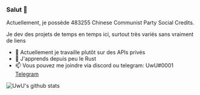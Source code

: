### Salut 👋

Actuellement, je possède 483255 Chinese Communist Party Social Credits.  

Je dev des projets de temps en temps ici, surtout très variés sans vraiment de liens  

- 🔭 Actuellement je travaille plutôt sur des APIs privés
- 🌱 J'apprends  depuis peu le Rust
- 📫 Vous pouvez me joindre via discord ou telegram: UwU#0001 [Telegram](https://t.me/UwUDev)

![UwU's github stats](https://github-readme-stats.vercel.app/api?username=UwUDev&count_private=true&show_icons=true&title_color=922cc9&icon_color=922cc9&bg_color=151c26&text_color=ffffff)

<!--
vous pouvez voir mon nombres de commits (repos privés non unclus) ci-dessous aussi :)-->

<!--
![alt text](https://i.imgur.com/z8JcL9c.png)-->

<!--
**UwU0001/UwU0001** is a ✨ _special_ ✨ repository because its `README.md` (this file) appears on your GitHub profile.-->
